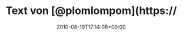 ---
retweeted: false
source: <a href="http://termtter.org/" rel="nofollow">Termtter</a>
entities:
  hashtags: []
  symbols: []
  user_mentions:
  - name: "@plom@fedi.plomlompom.com"
    screen_name: plomlompom
    indices:
    - '9'
    - '20'
    id_str: '7941582'
    id: '7941582'
  - name: Instapaper
    screen_name: instapaper
    indices:
    - '25'
    - '36'
    id_str: '16240267'
    id: '16240267'
  urls: []
display_text_range:
- '0'
- '69'
favorite_count: '0'
id_str: '21593809693'
truncated: false
retweet_count: '0'
id: '21593809693'
created_at: Thu Aug 19 17:14:06 +0000 2010
favorited: false
full_text: Text von [@plomlompom](https://twitter.com/plomlompom) ins [@instapaper](https://twitter.com/instapaper)
  gezogen. Abendlektüre gesichert.
lang: de
tags:
- pesos:twitter
date: '2010-08-19T17:14:06+00:00'
src: https://twitter.com/bascht/status/21593809693
original_url: https://twitter.com/bascht/status/21593809693
type: twitter_tweet
text: Text von [@plomlompom](https://twitter.com/plomlompom) ins [@instapaper](https://twitter.com/instapaper)
  gezogen. Abendlektüre gesichert.
title: Text von [@plomlompom](https://

---